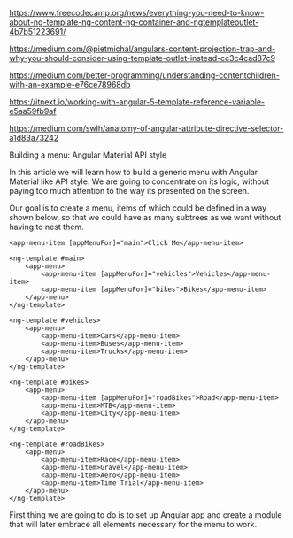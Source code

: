 https://www.freecodecamp.org/news/everything-you-need-to-know-about-ng-template-ng-content-ng-container-and-ngtemplateoutlet-4b7b51223691/

https://medium.com/@pietmichal/angulars-content-projection-trap-and-why-you-should-consider-using-template-outlet-instead-cc3c4cad87c9

https://medium.com/better-programming/understanding-contentchildren-with-an-example-e76ce78968db

https://itnext.io/working-with-angular-5-template-reference-variable-e5aa59fb9af

https://medium.com/swlh/anatomy-of-angular-attribute-directive-selector-a1d83a73242

Building a menu: Angular Material API style

In this article we will learn how to build a generic menu with Angular Material like API style.
We are going to concentrate on its logic, without paying too much attention to the way its presented on the screen.

Our goal is to create a menu, items of which could be defined in a way shown below, so that we could have as many subtrees as we want without having to nest them.

```
<app-menu-item [appMenuFor]="main">Click Me</app-menu-item>

<ng-template #main>
    <app-menu>
        <app-menu-item [appMenuFor]="vehicles">Vehicles</app-menu-item>
        <app-menu-item [appMenuFor]="bikes">Bikes</app-menu-item>
    </app-menu>
</ng-template>

<ng-template #vehicles>
    <app-menu>
        <app-menu-item>Cars</app-menu-item>
        <app-menu-item>Buses</app-menu-item>
        <app-menu-item>Trucks</app-menu-item>
    </app-menu>
</ng-template>

<ng-template #bikes>
    <app-menu>
        <app-menu-item [appMenuFor]="roadBikes">Road</app-menu-item>
        <app-menu-item>MTB</app-menu-item>
        <app-menu-item>City</app-menu-item>
    </app-menu>
</ng-template>

<ng-template #roadBikes>
    <app-menu>
        <app-menu-item>Race</app-menu-item>
        <app-menu-item>Gravel</app-menu-item>
        <app-menu-item>Aero</app-menu-item>
        <app-menu-item>Time Trial</app-menu-item>
    </app-menu>
</ng-template>
```

First thing we are going to do is to set up Angular app and create a module that will later embrace all elements necessary for the menu to work.
